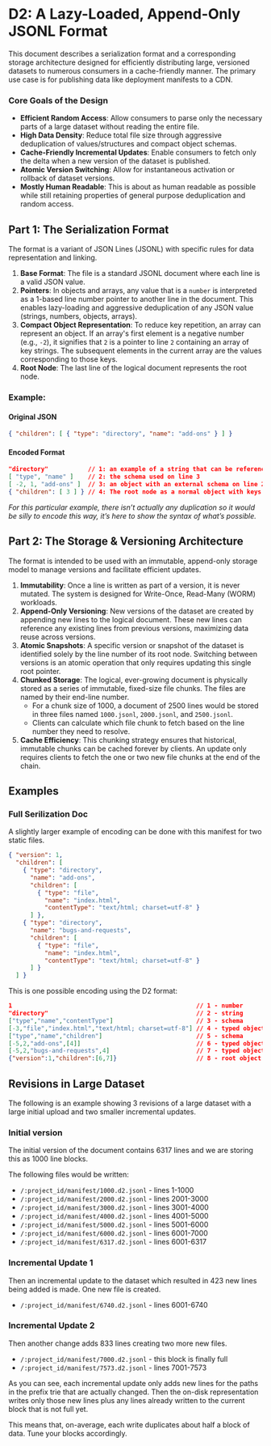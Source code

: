 
# D2: A Lazy-Loaded, Append-Only JSONL Format

This document describes a serialization format and a corresponding storage architecture designed for efficiently distributing large, versioned datasets to numerous consumers in a cache-friendly manner. The primary use case is for publishing data like deployment manifests to a CDN.

### Core Goals of the Design

 - **Efficient Random Access**: Allow consumers to parse only the necessary parts of a large dataset without reading the entire file.
 - **High Data Density**: Reduce total file size through aggressive deduplication of values/structures and compact object schemas.
 - **Cache-Friendly Incremental Updates**: Enable consumers to fetch only the delta when a new version of the dataset is published.
 - **Atomic Version Switching**: Allow for instantaneous activation or rollback of dataset versions.
 - **Mostly Human Readable**: This is about as human readable as possible while still retaining properties of general purpose deduplication and random access.

## Part 1: The Serialization Format

The format is a variant of JSON Lines (JSONL) with specific rules for data representation and linking.

 1. **Base Format**: The file is a standard JSONL document where each line is a valid JSON value.
 2. **Pointers**: In objects and arrays, any value that is a `number` is interpreted as a 1-based line number pointer to another line in the document. This enables lazy-loading and aggressive deduplication of any JSON value (strings, numbers, objects, arrays).
 3. **Compact Object Representation**: To reduce key repetition, an array can represent an object. If an array's first element is a negative number (e.g., `-2`), it signifies that `2` is a pointer to line `2` containing an array of key strings. The subsequent elements in the current array are the values corresponding to those keys.
 4. **Root Node**: The last line of the logical document represents the root node.

### Example:

#### Original JSON

```json
{ "children": [ { "type": "directory", "name": "add-ons" } ] }
```

#### Encoded Format

```json
"directory"           // 1: an example of a string that can be referenced
[ "type", "name" ]    // 2: the schema used on line 3
[ -2, 1, "add-ons" ]  // 3: an object with an external schema on line 2
{ "children": [ 3 ] } // 4: The root node as a normal object with keys
```

*For this particular example, there isn’t actually any duplication so it would be silly to encode this way, it’s here to show the syntax of what’s possible.*

## Part 2: The Storage & Versioning Architecture

The format is intended to be used with an immutable, append-only storage model to manage versions and facilitate efficient updates.

1.  **Immutability**: Once a line is written as part of a version, it is never mutated. The system is designed for Write-Once, Read-Many (WORM) workloads.
2.  **Append-Only Versioning**: New versions of the dataset are created by appending new lines to the logical document. These new lines can reference any existing lines from previous versions, maximizing data reuse across versions.
3.  **Atomic Snapshots**: A specific version or snapshot of the dataset is identified solely by the line number of its root node. Switching between versions is an atomic operation that only requires updating this single root pointer.
4.  **Chunked Storage**: The logical, ever-growing document is physically stored as a series of immutable, fixed-size file chunks. The files are named by their end-line number.
    - For a chunk size of 1000, a document of 2500 lines would be stored in three files named `1000.jsonl`, `2000.jsonl`, and `2500.jsonl`.
    - Clients can calculate which file chunk to fetch based on the line number they need to resolve.
5.  **Cache Efficiency**: This chunking strategy ensures that historical, immutable chunks can be cached forever by clients. An update only requires clients to fetch the one or two new file chunks at the end of the chain.

## Examples

### Full Serilization Doc

A slightly larger example of encoding can be done with this manifest for two static files.

```json
{ "version": 1,
  "children": [
    { "type": "directory",
      "name": "add-ons",
      "children": [
        { "type": "file",
          "name": "index.html",
          "contentType": "text/html; charset=utf-8" }
      ] },
    { "type": "directory",
      "name": "bugs-and-requests",
      "children": [
        { "type": "file",
          "name": "index.html",
          "contentType": "text/html; charset=utf-8" }
      ] }
  ] }
```

This is one possible encoding using the D2 format:

```json
1                                                   // 1 - number
"directory"                                         // 2 - string
["type","name","contentType"]                       // 3 - schema
[-3,"file","index.html","text/html; charset=utf-8"] // 4 - typed object
["type","name","children"]                          // 5 - schema
[-5,2,"add-ons",[4]]                                // 6 - typed object
[-5,2,"bugs-and-requests",4]                        // 7 - typed object
{"version":1,"children":[6,7]}                      // 8 - root object
```

## Revisions in Large Dataset

The following is an example showing 3 revisions of a large dataset with a large initial upload and two smaller incremental updates.

### Initial version

The initial version of the document contains 6317 lines and we are storing this as 1000 line blocks.

The following files would be written:

- `/:project_id/manifest/1000.d2.jsonl` - lines 1-1000
- `/:project_id/manifest/2000.d2.jsonl` - lines 2001-3000
- `/:project_id/manifest/3000.d2.jsonl` - lines 3001-4000
- `/:project_id/manifest/4000.d2.jsonl` - lines 4001-5000
- `/:project_id/manifest/5000.d2.jsonl` - lines 5001-6000
- `/:project_id/manifest/6000.d2.jsonl` - lines 6001-7000
- `/:project_id/manifest/6317.d2.jsonl` - lines 6001-6317

### Incremental Update 1

Then an incremental update to the dataset which resulted in 423 new lines being added is made.  One new file is created.

- `/:project_id/manifest/6740.d2.jsonl` - lines 6001-6740

### Incremental Update 2

Then another change adds 833 lines creating two more new files.

- `/:project_id/manifest/7000.d2.jsonl` - this block is finally full
- `/:project_id/manifest/7573.d2.jsonl` - lines 7001-7573
  
As you can see, each incremental update only adds new lines for the paths in the prefix trie that are actually changed.  Then the on-disk representation writes only those new lines plus any lines already written to the current block that is not full yet.

This means that, on-average, each write duplicates about half a block of data. Tune your blocks accordingly.